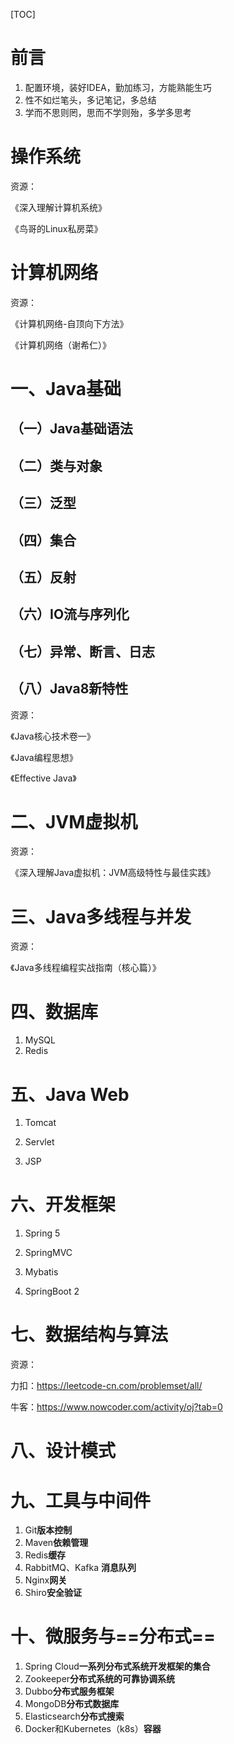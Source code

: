 [TOC]

# 前言

1. 配置环境，装好IDEA，勤加练习，方能熟能生巧
2. 性不如烂笔头，多记笔记，多总结
3. 学而不思则罔，思而不学则殆，多学多思考

# 操作系统

资源：

《深入理解计算机系统》

《鸟哥的Linux私房菜》



# 计算机网络

资源：

《计算机网络-自顶向下方法》

《计算机网络（谢希仁）》



# 一、Java基础

## （一）Java基础语法

## （二）类与对象

## （三）泛型

## （四）集合

## （五）反射

## （六）IO流与序列化

## （七）异常、断言、日志

## （八）Java8新特性

资源：

《Java核心技术卷一》

《Java编程思想》

《Effective Java》



# 二、JVM虚拟机

资源：

《深入理解Java虚拟机：JVM高级特性与最佳实践》

# 三、Java多线程与并发

资源：

《Java多线程编程实战指南（核心篇）》



# 四、数据库

1. MySQL
2. Redis

 

# 五、Java Web

1. Tomcat

2. Servlet

3. JSP

   

# 六、开发框架

1. Spring 5

2. SpringMVC

3. Mybatis

4. SpringBoot 2

   

# 七、数据结构与算法

资源：

力扣：https://leetcode-cn.com/problemset/all/

牛客：https://www.nowcoder.com/activity/oj?tab=0



# 八、设计模式

# 九、工具与中间件

1. Git**版本控制**
2. Maven**依赖管理**
3. Redis**缓存**
4. RabbitMQ、Kafka **消息队列**
5. Nginx**网关**
6. Shiro**安全验证**



# 十、微服务与==分布式==

1. Spring Cloud**一系列分布式系统开发框架的集合**
2. Zookeeper**分布式系统的可靠协调系统**
3. Dubbo**分布式服务框架**
4. MongoDB**分布式数据库**
5. Elasticsearch**分布式搜索**
6. Docker和Kubernetes（k8s）**容器**

